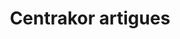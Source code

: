 ---
title: "Centrakor artigues"
url: /artigues-pres-bordeaux/centrakor-artigues/
shop: décoration intérieure
---